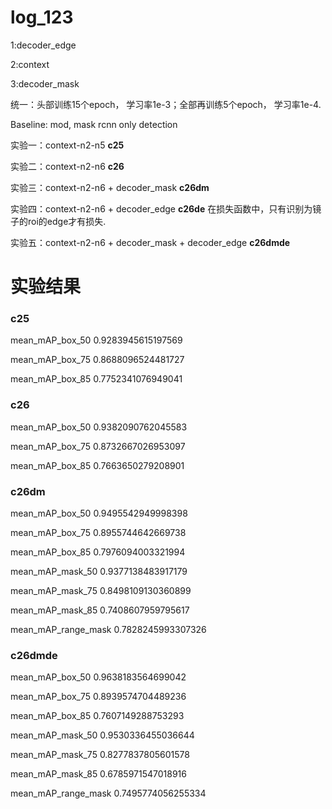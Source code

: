 # log_123
1:decoder_edge

2:context

3:decoder_mask

统一：头部训练15个epoch， 学习率1e-3；全部再训练5个epoch， 学习率1e-4.

Baseline: mod, mask rcnn only detection

实验一：context-n2-n5  **c25**

实验二：context-n2-n6  **c26**

实验三：context-n2-n6 + decoder_mask  **c26dm**

实验四：context-n2-n6 + decoder_edge  **c26de** 在损失函数中，只有识别为镜子的roi的edge才有损失.

实验五：context-n2-n6 + decoder_mask + decoder_edge  **c26dmde**

# 实验结果
### c25
mean_mAP_box_50      0.9283945615197569
 
mean_mAP_box_75      0.8688096524481727 

mean_mAP_box_85      0.7752341076949041
### c26
mean_mAP_box_50      0.9382090762045583
 
mean_mAP_box_75      0.8732667026953097 

mean_mAP_box_85      0.7663650279208901

### c26dm
mean_mAP_box_50      0.9495542949998398
 
mean_mAP_box_75      0.8955744642669738 

mean_mAP_box_85      0.7976094003321994 

mean_mAP_mask_50     0.9377138483917179 

mean_mAP_mask_75     0.8498109130360899 

mean_mAP_mask_85     0.7408607959795617 

mean_mAP_range_mask  0.7828245993307326

### c26dmde
mean_mAP_box_50      0.9638183564699042
 
mean_mAP_box_75      0.8939574704489236 

mean_mAP_box_85      0.7607149288753293 

mean_mAP_mask_50     0.9530336455036644 

mean_mAP_mask_75     0.8277837805601578 

mean_mAP_mask_85     0.6785971547018916 

mean_mAP_range_mask  0.7495774056255334